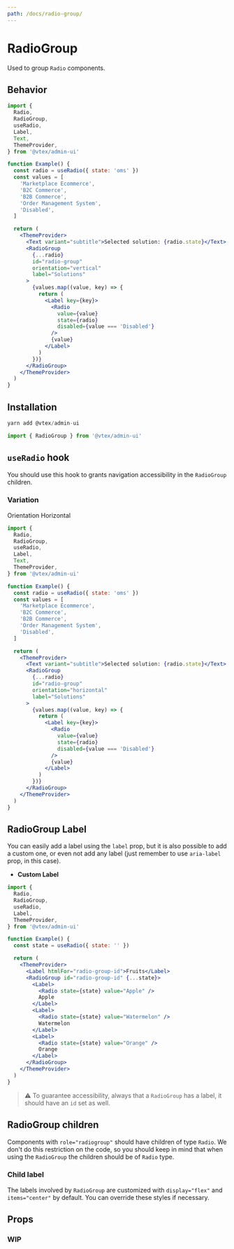 ```yaml
---
path: /docs/radio-group/
---
```


# RadioGroup

Used to group `Radio` components.

## Behavior

```jsx
import {
  Radio,
  RadioGroup,
  useRadio,
  Label,
  Text,
  ThemeProvider,
} from '@vtex/admin-ui'

function Example() {
  const radio = useRadio({ state: 'oms' })
  const values = [
    'Marketplace Ecommerce',
    'B2C Commerce',
    'B2B Commerce',
    'Order Management System',
    'Disabled',
  ]

  return (
    <ThemeProvider>
      <Text variant="subtitle">Selected solution: {radio.state}</Text>
      <RadioGroup
        {...radio}
        id="radio-group"
        orientation="vertical"
        label="Solutions"
      >
        {values.map((value, key) => {
          return (
            <Label key={key}>
              <Radio
                value={value}
                state={radio}
                disabled={value === 'Disabled'}
              />
              {value}
            </Label>
          )
        })}
      </RadioGroup>
    </ThemeProvider>
  )
}
```

## Installation

```jsx static
yarn add @vtex/admin-ui
```

```jsx static
import { RadioGroup } from '@vtex/admin-ui'
```

## `useRadio` hook

You should use this hook to grants navigation accessibility in the `RadioGroup` children.

### Variation

Orientation Horizontal

```jsx
import {
  Radio,
  RadioGroup,
  useRadio,
  Label,
  Text,
  ThemeProvider,
} from '@vtex/admin-ui'

function Example() {
  const radio = useRadio({ state: 'oms' })
  const values = [
    'Marketplace Ecommerce',
    'B2C Commerce',
    'B2B Commerce',
    'Order Management System',
    'Disabled',
  ]

  return (
    <ThemeProvider>
      <Text variant="subtitle">Selected solution: {radio.state}</Text>
      <RadioGroup
        {...radio}
        id="radio-group"
        orientation="horizontal"
        label="Solutions"
      >
        {values.map((value, key) => {
          return (
            <Label key={key}>
              <Radio
                value={value}
                state={radio}
                disabled={value === 'Disabled'}
              />
              {value}
            </Label>
          )
        })}
      </RadioGroup>
    </ThemeProvider>
  )
}
```

## RadioGroup Label

You can easily add a label using the `label` prop, but it is also possible to add a custom one, or even not add any label (just remember to use `aria-label` prop, in this case).

- **Custom Label**

```jsx
import {
  Radio,
  RadioGroup,
  useRadio,
  Label,
  ThemeProvider,
} from '@vtex/admin-ui'

function Example() {
  const state = useRadio({ state: '' })

  return (
    <ThemeProvider>
      <Label htmlFor="radio-group-id">Fruits</Label>
      <RadioGroup id="radio-group-id" {...state}>
        <Label>
          <Radio state={state} value="Apple" />
          Apple
        </Label>
        <Label>
          <Radio state={state} value="Watermelon" />
          Watermelon
        </Label>
        <Label>
          <Radio state={state} value="Orange" />
          Orange
        </Label>
      </RadioGroup>
    </ThemeProvider>
  )
}
```

> ⚠️ To guarantee accessibility, always that a `RadioGroup` has a label, it should have an `id` set as well.

## RadioGroup children

Components with `role="radiogroup"` should have children of type `Radio`. We don't do this restriction on the code, so you should keep in mind that when using the `RadioGroup` the children should be of `Radio` type.

### Child label

The labels involved by `RadioGroup` are customized with `display="flex"` and `items="center"` by default. You can override these styles if necessary.

## Props

### WIP

<proptypes heading="RadioGroup" component="RadioGroup"/>
